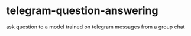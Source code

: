# telegram-question-answering
ask question to a model trained on telegram messages from a group chat
